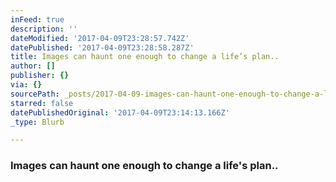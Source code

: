 ```yaml
---
inFeed: true
description: ''
dateModified: '2017-04-09T23:28:57.742Z'
datePublished: '2017-04-09T23:28:58.287Z'
title: Images can haunt one enough to change a life’s plan..
author: []
publisher: {}
via: {}
sourcePath: _posts/2017-04-09-images-can-haunt-one-enough-to-change-a-lifes-plan.md
starred: false
datePublishedOriginal: '2017-04-09T23:14:13.166Z'
_type: Blurb

---
```

### Images can haunt one enough to change a life's plan..